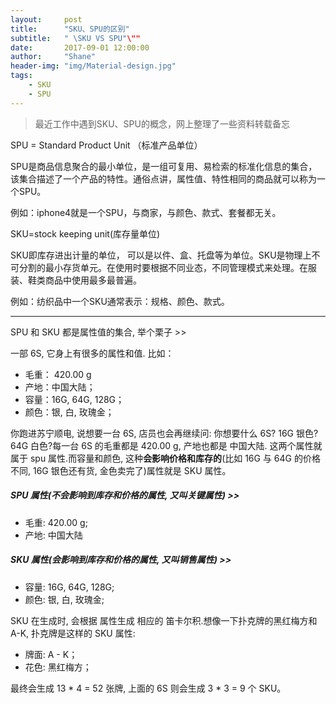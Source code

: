 ```yaml
---
layout:     post
title:      "SKU、SPU的区别"
subtitle:   " \SKU VS SPU"\""
date:       2017-09-01 12:00:00
author:     "Shane"
header-img: "img/Material-design.jpg"
tags:
    - SKU
    - SPU
---
```



>最近工作中遇到SKU、SPU的概念，网上整理了一些资料转载备忘

SPU = Standard Product Unit （标准产品单位）

SPU是商品信息聚合的最小单位，是一组可复用、易检索的标准化信息的集合，该集合描述了一个产品的特性。通俗点讲，属性值、特性相同的商品就可以称为一个SPU。

例如：iphone4就是一个SPU，与商家，与颜色、款式、套餐都无关。

SKU=stock keeping unit(库存量单位)

SKU即库存进出计量的单位， 可以是以件、盒、托盘等为单位。SKU是物理上不可分割的最小存货单元。在使用时要根据不同业态，不同管理模式来处理。在服装、鞋类商品中使用最多最普遍。

例如：纺织品中一个SKU通常表示：规格、颜色、款式。

---

SPU 和 SKU 都是属性值的集合, 举个栗子 >>

一部 6S, 它身上有很多的属性和值. 比如：

- 毛重： 420.00 g
- 产地：中国大陆；
- 容量：16G, 64G, 128G；
- 颜色：银, 白, 玫瑰金；
 
你跑进苏宁顺电, 说想要一台 6S, 店员也会再继续问: 你想要什么 6S? 16G 银色? 64G 白色?每一台 6S 的毛重都是 420.00 g, 产地也都是 中国大陆. 这两个属性就属于 spu 属性.而容量和颜色, 这种**会影响价格和库存的**(比如 16G 与 64G 的价格不同, 16G 银色还有货, 金色卖完了)属性就是 SKU 属性。

##### SPU 属性(不会影响到库存和价格的属性, 又叫关键属性) >>

- 毛重: 420.00 g;
- 产地: 中国大陆
 
##### SKU 属性(会影响到库存和价格的属性, 又叫销售属性) >>

- 容量: 16G, 64G, 128G;
- 颜色: 银, 白, 玫瑰金;

SKU 在生成时, 会根据 属性生成 相应的 笛卡尔积.想像一下扑克牌的黑红梅方和 A-K, 扑克牌是这样的 SKU 属性:

- 牌面: A - K；
- 花色: 黑红梅方；

最终会生成 13 * 4 = 52 张牌, 上面的 6S 则会生成 3 * 3 = 9 个 SKU。


